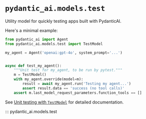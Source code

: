 # `pydantic_ai.models.test`

Utility model for quickly testing apps built with PydanticAI.

Here's a minimal example:

```py {title="test_model_usage.py" call_name="test_my_agent" noqa="I001"}
from pydantic_ai import Agent
from pydantic_ai.models.test import TestModel

my_agent = Agent('openai:gpt-4o', system_prompt='...')


async def test_my_agent():
    """Unit test for my_agent, to be run by pytest."""
    m = TestModel()
    with my_agent.override(model=m):
        result = await my_agent.run('Testing my agent...')
        assert result.data == 'success (no tool calls)'
    assert m.last_model_request_parameters.function_tools == []
```

See [Unit testing with `TestModel`](../../testing.md#unit-testing-with-testmodel) for detailed documentation.

::: pydantic_ai.models.test
